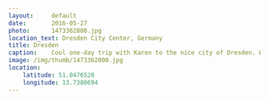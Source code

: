 ```yaml
---
layout: 	default
date: 		2016-05-27
photo: 		1473362800.jpg
location_text: Dresden City Center, Germany
title: Dresden
caption: 	Cool one-day trip with Karen to the nice city of Dresden. We arrived in the morning, she left in the afternoon back to Berlin. I stayed for an ACDC concert!
image: /img/thumb/1473362800.jpg
location:
    latitude: 51.0476528
    longitude: 13.7380694
---
```

